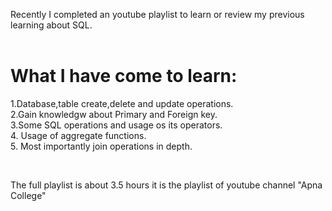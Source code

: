 Recently I completed an youtube playlist to learn or review my previous learning about SQL.<br>
<br>
# What I have come to learn:<br>
1.Database,table create,delete and update operations.<br>
2.Gain knowledgw about Primary and Foreign key.<br>
3.Some SQL operations and usage os its operators.<br>
4. Usage of aggregate functions.<br>
5. Most importantly join operations in depth.<br>

<br>

The full playlist is about 3.5 hours it is the playlist of youtube channel "Apna College"

